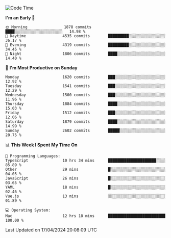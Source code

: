 <!--START_SECTION:waka-->
![Code Time](http://img.shields.io/badge/Code%20Time-3%2C876%20hrs%2039%20mins-blue)

**I'm an Early 🐤** 

```text
🌞 Morning                1878 commits        ████░░░░░░░░░░░░░░░░░░░░░   14.98 % 
🌆 Daytime                4535 commits        █████████░░░░░░░░░░░░░░░░   36.17 % 
🌃 Evening                4319 commits        █████████░░░░░░░░░░░░░░░░   34.45 % 
🌙 Night                  1806 commits        ████░░░░░░░░░░░░░░░░░░░░░   14.40 % 
```
📅 **I'm Most Productive on Sunday** 

```text
Monday                   1620 commits        ███░░░░░░░░░░░░░░░░░░░░░░   12.92 % 
Tuesday                  1541 commits        ███░░░░░░░░░░░░░░░░░░░░░░   12.29 % 
Wednesday                1500 commits        ███░░░░░░░░░░░░░░░░░░░░░░   11.96 % 
Thursday                 1884 commits        ████░░░░░░░░░░░░░░░░░░░░░   15.03 % 
Friday                   1512 commits        ███░░░░░░░░░░░░░░░░░░░░░░   12.06 % 
Saturday                 1879 commits        ████░░░░░░░░░░░░░░░░░░░░░   14.99 % 
Sunday                   2602 commits        █████░░░░░░░░░░░░░░░░░░░░   20.75 % 
```


📊 **This Week I Spent My Time On** 

```text
💬 Programming Languages: 
TypeScript               10 hrs 34 mins      █████████████████████░░░░   85.89 % 
Other                    29 mins             █░░░░░░░░░░░░░░░░░░░░░░░░   04.05 % 
JavaScript               26 mins             █░░░░░░░░░░░░░░░░░░░░░░░░   03.65 % 
YAML                     18 mins             █░░░░░░░░░░░░░░░░░░░░░░░░   02.46 % 
Vue.js                   13 mins             ░░░░░░░░░░░░░░░░░░░░░░░░░   01.89 % 

💻 Operating System: 
Mac                      12 hrs 18 mins      █████████████████████████   100.00 % 
```


 Last Updated on 17/04/2024 20:08:09 UTC
<!--END_SECTION:waka-->

